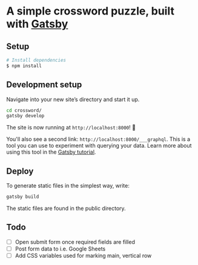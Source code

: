 # A simple crossword puzzle, built with [Gatsby](https://www.gatsbyjs.org)

## Setup

```bash
# Install dependencies
$ npm install
```

## Development setup

Navigate into your new site’s directory and start it up.

```sh
cd crossword/
gatsby develop
```

The site is now running at `http://localhost:8000`! 🚀

You'll also see a second link: `http://localhost:8000/___graphql`. This is a tool you can use to experiment with querying your data. Learn more about using this tool in the [Gatsby tutorial](https://www.gatsbyjs.org/tutorial/part-five/#introducing-graphiql).

## Deploy

To generate static files in the simplest way, write:

```sh
gatsby build
```

The static files are found in the public directory.

## Todo

- [ ] Open submit form once required fields are filled
- [ ] Post form data to i.e. Google Sheets
- [ ] Add CSS variables used for marking main, vertical row
